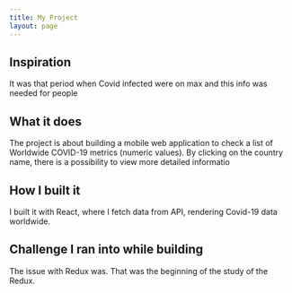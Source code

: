 ```yaml
---
title: My Project
layout: page
---
```


## Inspiration

It was that period when Covid infected were on max and this info was needed for people

## What it does

The project is about building a mobile web application to check a list of Worldwide COVID-19 metrics (numeric values). By clicking on the country name, there is a possibility to view more detailed informatio

## How I built it

I built it with React, where I fetch data from API, rendering Covid-19 data worldwide.

## Challenge I ran into while building

The issue with Redux was. That was the beginning of the study of the Redux.


